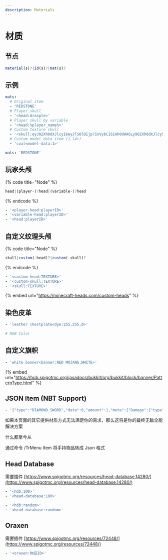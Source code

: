 ```yaml
---
description: Materials
---
```


# 材质

## **节点**

```javascript
material(s)?|id(s)?|mat(s)?
```

## 示例

```yaml
mats:
  # Original item
  - 'REDSTONE'
  # Player skull
  - '<head:Arasple>'
  # Player skull by variable
  - '<head:%player_name%>'
  # Custom texture skull
  - '<skull:eyJ0ZXh0dXJlcyI6eyJTS0lOIjp7InVybCI6Imh0dHA6Ly90ZXh0dXJlcy5taW5lY3JhZnQubmV0L3RleHR1cmUvYjU1MzE0MWFhYmU4OWE4YTU4MDRhMTcyMTMzYjQzZDVkMGVlMDU0OWNjMTlkYjAzODU2ODQwNDNjZmE5NDZhNSJ9fX0>'
  # Custom model data item (1.14+)
  - 'coal<model-data:1>'
```

```yaml
mats: 'REDSTONE'
```

## 玩家头颅

{% code title="Node" %}
```javascript
head|(player-)?head|(variable-)?head
```
{% endcode %}

```yaml
- '<player-head:playerID>'
- '<variable-head:playerID>'
- '<head:playerID>'
```

## 自定义纹理头颅

{% code title="Node" %}
```javascript
skull|custom(-head)?|custom(-skull)?
```
{% endcode %}

```yaml
- '<custom-head:TEXTURE>'
- '<custom-skull:TEXTURE>'
- '<skull:TEXTURE>'
```

{% embed url="https://minecraft-heads.com/custom-heads" %}

## 染色皮革

```yaml
- 'leather chestplate<dye:255,255,0>'

# RGB Color
```

## 自定义旗帜

```yaml
- 'white banner<banner:RED MOJANG,WHITE>'
```

{% embed url="https://hub.spigotmc.org/javadocs/bukkit/org/bukkit/block/banner/PatternType.html" %}

## JSON Item \(NBT Support\)

```yaml
- '{"type":"DIAMOND_SWORD","data":0,"amount":1,"meta":{"Damage":{"type":"INT","data":0}}}'
```

如果本页面的其它提供材质方式无法满足你的需求，那么这将是你的最终无敌全能解决方案

什么都至今从

通过命令 /TrMenu Item 将手持物品转成 Json 格式

## Head Database

需要插件 [https://www.spigotmc.org/resources/head-database.14280/](https://www.spigotmc.org/resources/head-database.14280/)

```yaml
- '<hdb:100>'
- '<head-database:100>'

- '<hdb:random>'
- '<head-database:random>'
```

## Oraxen

需要插件 [https://www.spigotmc.org/resources/72448/](https://www.spigotmc.org/resources/72448/)

```yaml
- '<oraxen:物品ID>'
```

